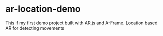 # ar-location-demo
This if my first demo project built with AR.js and A-Frame. Location based AR for detecting movements

